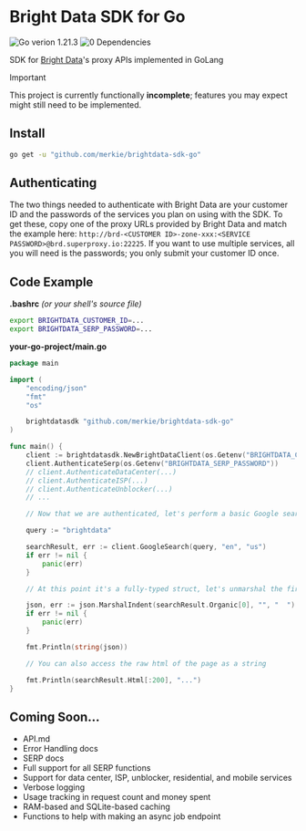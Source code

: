 # Bright Data SDK for Go

![Go verion 1.21.3](https://img.shields.io/badge/Go-1.21.3-blue)
![0 Dependencies](https://img.shields.io/badge/Dependencies-0-blue)

SDK for [Bright Data](https://brightdata.com/)'s proxy APIs implemented in GoLang

> [!IMPORTANT]
> This project is currently functionally **incomplete**; features you may expect might still need to be implemented.

## Install

```bash
go get -u "github.com/merkie/brightdata-sdk-go"
```

## Authenticating

The two things needed to authenticate with Bright Data are your customer ID and the passwords of the services you plan on using with the SDK. To get these, copy one of the proxy URLs provided by Bright Data and match the example here: `http://brd-<CUSTOMER ID>-zone-xxx:<SERVICE PASSWORD>@brd.superproxy.io:22225`. If you want to use multiple services, all you will need is the passwords; you only submit your customer ID once.

## Code Example

**.bashrc** *(or your shell's source file)*
```bash
export BRIGHTDATA_CUSTOMER_ID=...
export BRIGHTDATA_SERP_PASSWORD=...
```

**your-go-project/main.go**
```go
package main

import (
	"encoding/json"
	"fmt"
	"os"

	brightdatasdk "github.com/merkie/brightdata-sdk-go"
)

func main() {
	client := brightdatasdk.NewBrightDataClient(os.Getenv("BRIGHTDATA_CUSTOMER_ID"))
	client.AuthenticateSerp(os.Getenv("BRIGHTDATA_SERP_PASSWORD"))
	// client.AuthenticateDataCenter(...)
	// client.AuthenticateISP(...)
	// client.AuthenticateUnblocker(...)
	// ...

	// Now that we are authenticated, let's perform a basic Google search for "brightdata"

	query := "brightdata"

	searchResult, err := client.GoogleSearch(query, "en", "us")
	if err != nil {
		panic(err)
	}

	// At this point it's a fully-typed struct, let's unmarshal the first result and print it

	json, err := json.MarshalIndent(searchResult.Organic[0], "", "  ")
	if err != nil {
		panic(err)
	}

	fmt.Println(string(json))

	// You can also access the raw html of the page as a string

	fmt.Println(searchResult.Html[:200], "...")
}
```

## Coming Soon...
* API.md
* Error Handling docs
* SERP docs
* Full support for all SERP functions
* Support for data center, ISP, unblocker, residential, and mobile services
* Verbose logging
* Usage tracking in request count and money spent
* RAM-based and SQLite-based caching
* Functions to help with making an async job endpoint
